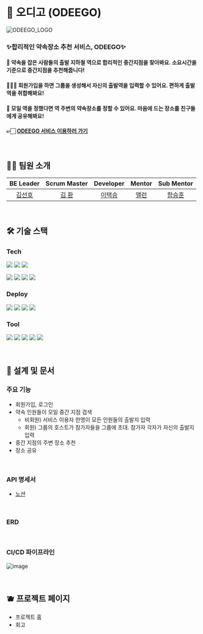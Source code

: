 # 🧭 오디고 (ODEEGO)

<img max-width="326" alt="ODEEGO_LOGO" src="https://user-images.githubusercontent.com/35731532/224637921-a6419a7e-2586-4610-81c7-28c68966698b.png">

### ✨합리적인 약속장소 추천 서비스, ODEEGO✨

#### 🚃 약속을 잡은 사람들의 출발 지하철 역으로 합리적인 중간지점을 찾아봐요. 소요시간을 기준으로 중간지점을 추천해줍니다!

#### 👩‍👧‍👦 회원가입을 하면 그룹을 생성해서 자신의 출발역을 입력할 수 있어요. 편하게 출발역을 취합해봐요!

#### 🍱 모일 역을 정했다면 역 주변의 약속장소를 정할 수 있어요. 마음에 드는 장소를 친구들에게 공유해봐요!

#### 👉🏻 [ODEEGO 서비스 이용하러 가기](https://odeego.vercel.app)

<br>

## 🧑‍💻 팀원 소개

|              BE Leader              |             Scrum Master              |              Developer              |                Mentor                |              Sub Mentor               |
|:-----------------------------------:|:-------------------------------------:|:-----------------------------------:|:------------------------------------:|:---------------------------------:|
| [김선호](https://github.com/preferKim) | [김 환](https://github.com/hwankim123) | [이택승](https://github.com/dlxortmd987)| [앨런](https://github.com/hongbin-dev) | [함승훈](https://github.com/seung-hun-h) |

<br>

## 🛠️ 기술 스택

### Tech

<img src="https://img.shields.io/badge/Java-FC4C02?style=flat-square&logo=java&logoColor=white"/> <img src="https://img.shields.io/badge/Spring boot-6DB33F?style=flat-square&logo=Spring boot&logoColor=white"/> <img src="https://img.shields.io/badge/gradle-02303A?logo=gradle&logoWidth=25"/>

<img src="https://img.shields.io/badge/Spring Data JPA-0078D4?style=flat-square&logo=Spring Data JPA&logoColor=white"/> <img src="https://img.shields.io/badge/MySQL-2AB1AC?style=flat-square&logo=MySQL&logoColor=white"/> <img src="https://img.shields.io/badge/H2 Database-2AB1AC?style=flat-square&logo=&logoColor=white"/> <img src="https://img.shields.io/badge/Junit-25A162?style=flat-square&logo=Junit5&logoColor=white"/>

### Deploy

<img src="https://img.shields.io/badge/Github Actions-2AB1AC?style=flat-square&logo=github&logoColor=black"/> <img src="https://img.shields.io/badge/docker-%230db7ed.svg?style=flat-square&logo=docker&logoColor=white"/> <img src="https://img.shields.io/badge/AWS-%23FF9900.svg?style=flat-square&logo=amazon-aws&logoColor=white"/> <img src="https://img.shields.io/badge/Cloud Watch-FF4F8B?style=flat-square&logo=amazon-cloudwatch&logoColor=white"/>

### Tool

<img src="https://img.shields.io/badge/IntelliJ IDEA-8A3391?style=flat-square&logo=IntelliJ IDEA&logoColor=black"/> <img src="https://img.shields.io/badge/Github-000000?style=flat-square&logo=Github&logoColor=white"/> <img src="https://img.shields.io/badge/Notion-FFFFFF?style=flat-square&logo=Notion&logoColor=black"/> 
<img src="https://img.shields.io/badge/Slack-4A154B?style=flat-square&logo=Slack&logoColor=white"/>
<img src="https://img.shields.io/badge/Jira-0052CC?style=flat-square&logo=Jira&logoColor=white"/>

<br>

## 🍎 설계 및 문서

### 주요 기능

- 회원가입, 로그인
- 약속 인원들이 모일 중간 지점 검색
  - 비회원) 서비스 이용자 한명이 모든 인원들의 출발지 입력
  - 회원) 그룹의 호스트가 참가자들을 그룹에 초대. 참가자 각자가 자신의 출발지 입력
- 중간 지점의 주변 장소 추천
- 장소 공유


<br>

### API 명세서

- [노션]()

<br>

### ERD

<br>

### CI/CD 파이프라인

![image](https://user-images.githubusercontent.com/65555299/216760484-b76226b3-547f-4e6e-ba8f-8254bee1f783.png)

<br>

## 🫐 프로젝트 페이지

- 프로젝트 홈
- 회고

